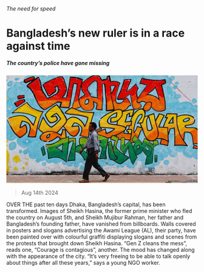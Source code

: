 ###### The need for speed

# Bangladesh’s new ruler is in a race against time 

##### The country’s police have gone missing 

![image](images/20240817_ASP001.jpg) 

> Aug 14th 2024 

OVER THE past ten days Dhaka, Bangladesh’s capital, has been transformed. Images of Sheikh Hasina, the former prime minister who fled the country on August 5th, and Sheikh Mujibur Rahman, her father and Bangladesh’s founding father, have vanished from billboards. Walls covered in posters and slogans advertising the Awami League (AL), their party, have been painted over with colourful graffiti displaying slogans and scenes from the protests that brought down Sheikh Hasina. “Gen Z cleans the mess”, reads one, “Courage is contagious”, another. The mood has changed along with the appearance of the city. “It’s very freeing to be able to talk openly about things after all these years,” says a young NGO worker.

